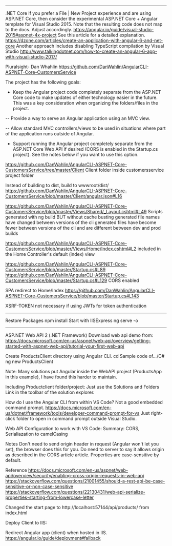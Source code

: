 


---------------------------------------------------------------------
.NET Core
If you prefer a File | New Project experience and are using ASP.NET Core, then consider the experimental ASP.NET Core + Angular template for Visual Studio 2015. Note that the resulting code does not map to the docs. Adjust accordingly.
https://angular.io/guide/visual-studio-2015#aspnet-4x-project
See this article for a detailed explanation.
https://dzone.com/articles/create-an-application-with-angular-6-and-net-core
Another approach includes disabling TypeScript compilation by Visual Studio
http://www.talkingdotnet.com/how-to-create-an-angular-6-app-with-visual-studio-2017/

Pluralsight- Dan Whahlin
https://github.com/DanWahlin/AngularCLI-ASPNET-Core-CustomersService

The project has the following goals:

* Keep the Angular project code completely separate from the ASP.NET Core code to make updates of either technology easier in the future. This was a key consideration when organizing the folders/files in the project.

-- Provide a way to serve an Angular application using an MVC view.

-- Allow standard MVC controllers/views to be used in situations where part of the application runs outside of Angular.

* Support running the Angular project completely separate from the ASP.NET Core Web API if desired (CORS is enabled in the Startup.cs project). See the notes below if you want to use this option.

https://github.com/DanWahlin/AngularCLI-ASPNET-Core-CustomersService/tree/master/Client
Client folder inside customersservice project folder

Instead of building to dist, build to wwwroot/dist/
https://github.com/DanWahlin/AngularCLI-ASPNET-Core-CustomersService/blob/master/Client/angular.json#L16


https://github.com/DanWahlin/AngularCLI-ASPNET-Core-CustomersService/blob/master/Views/Shared/_Layout.cshtml#L49
Scripts generated with ng build BUT without cache busting
generated file names have changed between versions of the cli
generated files have become fewer between versions of the cli and are different between dev and prod builds

https://github.com/DanWahlin/AngularCLI-ASPNET-Core-CustomersService/blob/master/Views/Home/Index.cshtml#L2
<app-component></app-component> included in the Home Controller's default (index) view

https://github.com/DanWahlin/AngularCLI-ASPNET-Core-CustomersService/blob/master/Startup.cs#L89
https://github.com/DanWahlin/AngularCLI-ASPNET-Core-CustomersService/blob/master/Startup.cs#L129
CORS enabled

SPA redirect to Home/Index
https://github.com/DanWahlin/AngularCLI-ASPNET-Core-CustomersService/blob/master/Startup.cs#L143

XSRF-TOKEN not necessary if using JWTs for token authentication

----------------------------------------------------
Restore Packages
npm install
Start with IISExpress
ng serve -o


------------------
ASP.NET Web API 2 (.NET Framework)
Download web api demo from:
https://docs.microsoft.com/en-us/aspnet/web-api/overview/getting-started-with-aspnet-web-api/tutorial-your-first-web-api

Create ProductsClient directory using Angular CLI.
cd Sample code of.../C#
ng new ProductsClient

Note: Many solutions put Angular inside the WebAPI project (ProductsApp in this example), I have found this harder to maintain.

Including Productclient folder/project:
Just use the Solutions and Folders Link in the toolbar of the solution explorer.

How do I use the Angular CLI from within VS Code?
Not a good embedded command prompt.
https://docs.microsoft.com/en-us/dotnet/framework/tools/developer-command-prompt-for-vs
Just right-click folder to open in command prompt outside Visual Studio.

Web API Configuration to work with VS Code:
Summary: CORS, Serialiazation to camelCasing

Notes
Don't need to send origin header in request (Angular won't let you set), the browser does this for you.
Do need to server to say it allows origin as described in the CORS article article.
Properties are case-sensitive by default.

Reference
https://docs.microsoft.com/en-us/aspnet/web-api/overview/security/enabling-cross-origin-requests-in-web-api
https://stackoverflow.com/questions/21001455/should-a-rest-api-be-case-sensitive-or-non-case-sensitive
https://stackoverflow.com/questions/22130431/web-api-serialize-properties-starting-from-lowercase-letter

Changed the start page to http://localhost:57144/api/products/ from index.html


Deploy Client to IIS:

Redirect Angular app (client) when hosted in IIS.
https://angular.io/guide/deployment#fallback






